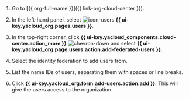 1. Go to [{{ org-full-name }}]({{ link-org-cloud-center }}).

1. In the left-hand panel, select ![icon-users](../../_assets/console-icons/person.svg) **{{ ui-key.yacloud_org.pages.users }}**.

1. In the top-right corner, click **{{ ui-key.yacloud_components.cloud-center.action_more }}** ![chevron-down](../../_assets/console-icons/chevron-down.svg) and select **{{ ui-key.yacloud_org.page.users.action.add-federated-users }}**.

1. Select the identity federation to add users from.

1. List the name IDs of users, separating them with spaces or line breaks.

1. Click **{{ ui-key.yacloud_org.form.add-users.action.add }}**. This will give the users access to the organization.